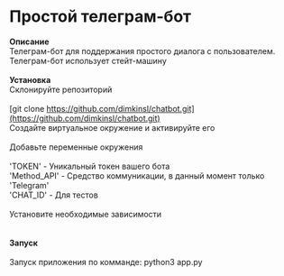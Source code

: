 # Простой телеграм-бот

**Описание**<br>
Телеграм-бот для поддержания простого диалога с пользователем.
<br>Телеграм-бот использует стейт-машину
<br><br>
**Установка**<br>
Склонируйте репозиторий<br>
<br>
[git clone https://github.com/dimkinsl/chatbot.git](https://github.com/dimkinsl/chatbot.git)
<br>
Создайте виртуальное окружение и активируйте его<br><br>
Добавьте переменные окружения<br><br>
'TOKEN' - Уникальный токен вашего бота<br>
'Method_API' - Средство коммуникации, в данный момент только 'Telegram'
<br>'CHAT_ID' - Для тестов<br><br>
Установите необходимые зависимости
<br><br><br>
**Запуск**<br><br>
Запуск приложения по комманде:  python3 app.py
<br><br>
